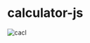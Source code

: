 # calculator-js
![cacl](https://github.com/vikashsingh02/calculator-js/assets/107889207/4226d54c-3fe7-4976-a9f6-399b5809d281)
